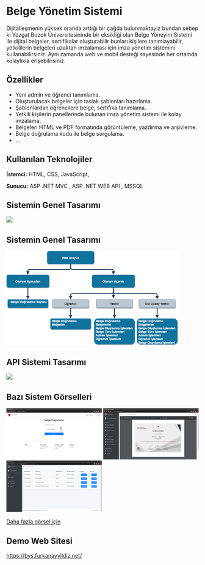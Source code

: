 
# Belge Yönetim Sistemi 

Dijitalleşmenin yüksek oranda arttığı bir çağda bulunmaktayız bundan sebep ki Yozgat Bozok Üniversitesininde bir eksikliği olan Belge Yöneyim Sistemi ile dijital belgeler, sertifikalar oluşturabilir bunları kişilere tanımlayabilir, yetkililerin belgeleri uzaktan imzalaması için imza yönetim sistemini kullanabilirsiniz. Aynı zamanda web ve mobil desteği sayesinde her ortamda kolaylıkla erişebilirsiniz.


## Özellikler

- Yeni admin ve öğrenci tanımlama.
- Oluşturulacak belgeler için taslak şablonları hazırlama.
- Şablonlardan öğrencilere belge, sertifika tanımlama.
- Yetkili kişilerin panellerinde bulunan imza yönetim sistemi ile kolay imzalama.
- Belgeleri HTML ve PDF formatında görüntüleme, yazdırma ve arşivleme.
- Belge doğrulama kodu ile belge sorgulama.
- ...


  
## Kullanılan Teknolojiler

**İstemci:** HTML, CSS, JavaScript, 

**Sunucu:** ASP .NET MVC , ASP .NET WEB API , MSSQL 

## Sistemin Genel Tasarımı
<img src="https://github.com/furkanayyildiz55/Document_Management_System/blob/master/Readme/S%C4%B0STEM.png" width="350">

## Sistemin Genel Tasarımı
<img src="https://github.com/furkanayyildiz55/Document_Management_System/blob/master/Readme/WEB%20TASARIM.png" width="450">

## API Sistemi Tasarımı
<img src="https://github.com/furkanayyildiz55/Document_Management_System/blob/master/Readme/AP%C4%B0.png" width="400">

## Bazı Sistem Görselleri
<p >
<img src="https://github.com/furkanayyildiz55/Document_Management_System/blob/master/Readme/WEB/BELGE%20DO%C4%9ERULAMA/chrome_4d61OTGOGV.png" width="250">
<img src="https://github.com/furkanayyildiz55/Document_Management_System/blob/master/Readme/WEB/ADM%C4%B0N%20PANEL/BELGE%20%C4%B0%C5%9ELEMLER%C4%B0/chrome_8z4qYsNz60.png" width="250">
<img src="https://github.com/furkanayyildiz55/Document_Management_System/blob/master/Readme/WEB/%C3%96%C4%9ERENC%C4%B0%20PANEL/chrome_cbOivaIrPz.png" width="250"> 
</p>

[Daha fazla görsel için ](https://github.com/furkanayyildiz55/Document_Management_System/tree/master/Readme/WEB)



  
## Demo Web Sitesi

https://bys.furkanayyildiz.net/
  
  
